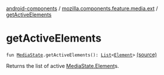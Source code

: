 [android-components](../index.md) / [mozilla.components.feature.media.ext](index.md) / [getActiveElements](./get-active-elements.md)

# getActiveElements

`fun `[`MediaState`](../mozilla.components.browser.state.state/-media-state/index.md)`.getActiveElements(): `[`List`](https://kotlinlang.org/api/latest/jvm/stdlib/kotlin.collections/-list/index.html)`<`[`Element`](../mozilla.components.browser.state.state/-media-state/-element/index.md)`>` [(source)](https://github.com/mozilla-mobile/android-components/blob/master/components/feature/media/src/main/java/mozilla/components/feature/media/ext/MediaState.kt#L144)

Returns the list of active [MediaState.Element](../mozilla.components.browser.state.state/-media-state/-element/index.md)s.


